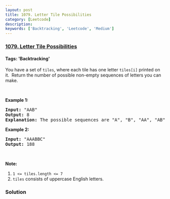 ```yaml
---
layout: post
title: 1079. Letter Tile Possibilities
category: [Leetcode]
description: 
keywords: ['Backtracking', 'Leetcode', 'Medium']
---
```

### [1079. Letter Tile Possibilities](https://leetcode.com/problems/letter-tile-possibilities)

#### Tags: 'Backtracking'

<div class="content__u3I1 question-content__JfgR"><div><p>You have a set of <code>tiles</code>, where each tile has one letter <code>tiles[i]</code> printed on it.  Return the number of possible non-empty sequences of letters you can make.</p>
<p> </p>
<p><strong>Example 1:</strong></p>
<pre><strong>Input: </strong><span id="example-input-1-1">"AAB"</span>
<strong>Output: </strong><span id="example-output-1">8</span>
<strong>Explanation: </strong>The possible sequences are "A", "B", "AA", "AB", "BA", "AAB", "ABA", "BAA".
</pre>
<div>
<p><strong>Example 2:</strong></p>
<pre><strong>Input: </strong><span id="example-input-2-1">"AAABBC"</span>
<strong>Output: </strong><span id="example-output-2">188</span>
</pre>
<p> </p>
</div>
<p><strong>Note:</strong></p>
<ol>
<li><code>1 &lt;= tiles.length &lt;= 7</code></li>
<li><code>tiles</code> consists of uppercase English letters.</li>
</ol></div></div>

### Solution
